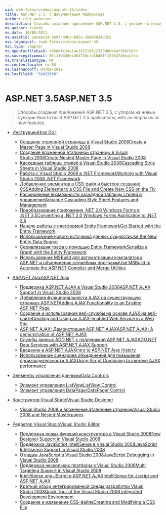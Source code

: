 ```yaml
---
uid: web-forms/videos/aspnet-35/index
title: ASP.NET 3.5. | Документация Майкрософт
author: rick-anderson
description: Способы создания приложений ASP.NET 3.5, с упором на новые функции.
ms.author: riande
ms.date: 10/05/2011
ms.assetid: 2e6e9c24-bb97-446a-b05e-1bd88824d352
msc.legacyurl: /web-forms/videos/aspnet-35
msc.type: chapter
ms.openlocfilehash: b858dfc24a14e182319122320d8bb6af3b8fcb3c
ms.sourcegitcommit: 0f1119340e4464720cfd16d0ff15764746ea1fea
ms.translationtype: MT
ms.contentlocale: ru-RU
ms.lasthandoff: 04/09/2019
ms.locfileid: "59422698"
---
```

# <a name="aspnet-35"></a><span data-ttu-id="33c95-103">ASP.NET 3.5</span><span class="sxs-lookup"><span data-stu-id="33c95-103">ASP.NET 3.5</span></span>

> <span data-ttu-id="33c95-104">Способы создания приложений ASP.NET 3.5, с упором на новые функции.</span><span class="sxs-lookup"><span data-stu-id="33c95-104">How to build ASP.NET 3.5 applications, with an emphasis on new features.</span></span>


- [<span data-ttu-id="33c95-105">Инструкции</span><span class="sxs-lookup"><span data-stu-id="33c95-105">How Do I</span></span>](how-do-i/index.md)

    - [<span data-ttu-id="33c95-106">Создание эталонной страницы в Visual Studio 2008</span><span class="sxs-lookup"><span data-stu-id="33c95-106">Create a Master Page in Visual Studio 2008</span></span>](how-do-i/how-do-i-create-a-master-page-in-visual-studio-2008.md)
    - [<span data-ttu-id="33c95-107">Создание вложенной эталонной страницы в Visual Studio 2008</span><span class="sxs-lookup"><span data-stu-id="33c95-107">Create Nested Master Page in Visual Studio 2008</span></span>](how-do-i/how-do-i-create-nested-master-page-in-visual-studio-2008.md)
    - [<span data-ttu-id="33c95-108">Каскадные таблицы стилей в Visual Studio 2008</span><span class="sxs-lookup"><span data-stu-id="33c95-108">Cascading Style Sheets in Visual Studio 2008</span></span>](how-do-i/how-do-i-cascading-style-sheets-in-visual-studio-2008.md)
    - [<span data-ttu-id="33c95-109">Работа с Visual Studio 2008 в .NET Framework</span><span class="sxs-lookup"><span data-stu-id="33c95-109">Working with Visual Studio 2008 .NET Framework</span></span>](how-do-i/how-do-i-working-with-visual-studio-2008-net-framework.md)
    - [<span data-ttu-id="33c95-110">Добавление элементов в CSS-файл и быстрое создание CSS</span><span class="sxs-lookup"><span data-stu-id="33c95-110">Adding Elements to a CSS File and Create New CSS on the Fly</span></span>](how-do-i/how-do-i-adding-elements-to-a-css-file-and-create-new-css-on-the-fly.md)
    - [<span data-ttu-id="33c95-111">Расширенные возможности каскадной таблицы стилей и управление</span><span class="sxs-lookup"><span data-stu-id="33c95-111">Advance Cascading Style Sheet Features and Management</span></span>](how-do-i/how-do-i-advance-cascading-style-sheet-features-and-management.md)
    - [<span data-ttu-id="33c95-112">Преобразование приложения .NET 2.0 Windows Forms в .NET 3.5</span><span class="sxs-lookup"><span data-stu-id="33c95-112">Converting a .NET 2.0 Windows Forms Application to .NET 3.5</span></span>](how-do-i/how-do-i-converting-a-net-20-windows-forms-application-to-net-35.md)
    - [<span data-ttu-id="33c95-113">Начало работы с платформой Entity Framework</span><span class="sxs-lookup"><span data-stu-id="33c95-113">Get Started with the Entity Framework</span></span>](how-do-i/how-do-i-get-started-with-the-entity-framework.md)
    - [<span data-ttu-id="33c95-114">Использование нового источника данных сущности</span><span class="sxs-lookup"><span data-stu-id="33c95-114">Use the New Entity Data Source</span></span>](how-do-i/how-do-i-use-the-new-entity-data-source.md)
    - [<span data-ttu-id="33c95-115">Сериализация графа с помощью Entity Framework</span><span class="sxs-lookup"><span data-stu-id="33c95-115">Serialize a Graph with the Entity Framework</span></span>](how-do-i/how-do-i-serialize-a-graph-with-the-entity-framework.md)
    - [<span data-ttu-id="33c95-116">Использование MSBuild для автоматизации компилятора ASP.NET и объединения служебных программ</span><span class="sxs-lookup"><span data-stu-id="33c95-116">Use MSBuild to Automate the ASP.NET Compiler and Merge Utilities</span></span>](how-do-i/how-do-i-use-msbuild-to-automate-the-aspnet-compiler-and-merge-utilities.md)
- [<span data-ttu-id="33c95-117">ASP.NET Ajax</span><span class="sxs-lookup"><span data-stu-id="33c95-117">ASP.NET Ajax</span></span>](aspnet-ajax/index.md)

    - [<span data-ttu-id="33c95-118">Поддержка ASP.NET AJAX в Visual Studio 2008</span><span class="sxs-lookup"><span data-stu-id="33c95-118">ASP.NET AJAX Support in Visual Studio 2008</span></span>](aspnet-ajax/aspnet-ajax-support-in-visual-studio-2008.md)
    - [<span data-ttu-id="33c95-119">Добавление функциональности AJAX на существующую страницу ASP.NET</span><span class="sxs-lookup"><span data-stu-id="33c95-119">Adding AJAX Functionality to an Existing ASP.NET Page</span></span>](aspnet-ajax/adding-ajax-functionality-to-an-existing-aspnet-page.md)
    - [<span data-ttu-id="33c95-120">Создание и использование веб-службы на основе AJAX на веб-сайте</span><span class="sxs-lookup"><span data-stu-id="33c95-120">Creating and Using an AJAX-enabled Web Service in a Web Site</span></span>](aspnet-ajax/creating-and-using-an-ajax-enabled-web-service-in-a-web-site.md)
    - [<span data-ttu-id="33c95-121">ASP.NET AJAX: Демонстрация ASP.NET AJAX</span><span class="sxs-lookup"><span data-stu-id="33c95-121">ASP.NET AJAX: A demonstration of ASP.NET AJAX</span></span>](aspnet-ajax/aspnet-ajax-a-demonstration-of-aspnet-ajax.md)
    - [<span data-ttu-id="33c95-122">Службы данных ADO.NET с поддержкой ASP.NET AJAX</span><span class="sxs-lookup"><span data-stu-id="33c95-122">ADO.NET Data Services with ASP.NET AJAX Support</span></span>](aspnet-ajax/adonet-data-services-with-aspnet-ajax-support.md)
    - [<span data-ttu-id="33c95-123">Введение в ASP.NET AJAX</span><span class="sxs-lookup"><span data-stu-id="33c95-123">Intro to ASP.NET Ajax History</span></span>](aspnet-ajax/introduction-to-aspnet-ajax-history.md)
    - [<span data-ttu-id="33c95-124">Использование сценариев объединения для повышения производительности AJAX</span><span class="sxs-lookup"><span data-stu-id="33c95-124">Using Script Combining to improve AJAX performance</span></span>](aspnet-ajax/using-script-combining-to-improve-ajax-performance.md)
- [<span data-ttu-id="33c95-125">Элементы управления данными</span><span class="sxs-lookup"><span data-stu-id="33c95-125">Data Controls</span></span>](data-controls/index.md)

    - [<span data-ttu-id="33c95-126">Элемент управления ListView</span><span class="sxs-lookup"><span data-stu-id="33c95-126">ListView Control</span></span>](data-controls/the-listview-control.md)
    - [<span data-ttu-id="33c95-127">Элемент управления DataPager</span><span class="sxs-lookup"><span data-stu-id="33c95-127">DataPager Control</span></span>](data-controls/the-datapager-control.md)
- [<span data-ttu-id="33c95-128">Конструктор Visual Studio</span><span class="sxs-lookup"><span data-stu-id="33c95-128">Visual Studio Designer</span></span>](visual-studio-designer/index.md)

    - [<span data-ttu-id="33c95-129">Visual Studio 2008 и вложенные эталонные страницы</span><span class="sxs-lookup"><span data-stu-id="33c95-129">Visual Studio 2008 and Nested Masterpages</span></span>](visual-studio-designer/visual-studio-2008-and-nested-masterpages.md)
- [<span data-ttu-id="33c95-130">Редактор Visual Studio</span><span class="sxs-lookup"><span data-stu-id="33c95-130">Visual Studio Editor</span></span>](visual-studio-editor/index.md)

    - [<span data-ttu-id="33c95-131">Поддержка новых функций конструктора в Visual Studio 2008</span><span class="sxs-lookup"><span data-stu-id="33c95-131">New Designer Support in Visual Studio 2008</span></span>](visual-studio-editor/new-designer-support-in-visual-studio-2008.md)
    - [<span data-ttu-id="33c95-132">Поддержка JavaScript IntelliSense в Visual Studio 2008</span><span class="sxs-lookup"><span data-stu-id="33c95-132">JavaScript Intellisense Support in Visual Studio 2008</span></span>](visual-studio-editor/javascript-intellisense-support-in-visual-studio-2008.md)
    - [<span data-ttu-id="33c95-133">Отладка JavaScript в Visual Studio 2008</span><span class="sxs-lookup"><span data-stu-id="33c95-133">JavaScript Debugging in Visual Studio 2008</span></span>](visual-studio-editor/javascript-debugging-in-visual-studio-2008.md)
    - [<span data-ttu-id="33c95-134">Поддержка нескольких платформ в Visual Studio 2008</span><span class="sxs-lookup"><span data-stu-id="33c95-134">Multi Targeting Support in Visual Studio 2008</span></span>](visual-studio-editor/multi-targeting-support-in-visual-studio-2008.md)
    - [<span data-ttu-id="33c95-135">IntelliSense для JScript и ASP.NET AJAX</span><span class="sxs-lookup"><span data-stu-id="33c95-135">IntelliSense for Jscript and ASP.NET AJAX</span></span>](visual-studio-editor/intellisense-for-jscript-and-aspnet-ajax.md)
    - [<span data-ttu-id="33c95-136">Краткий обзор интегрированной среды разработки Visual Studio 2008</span><span class="sxs-lookup"><span data-stu-id="33c95-136">Quick Tour of the Visual Studio 2008 Integrated Development Environment</span></span>](visual-studio-editor/quick-tour-of-the-visual-studio-2008-integrated-development-environment.md)
    - [<span data-ttu-id="33c95-137">Создание и изменение CSS-файла</span><span class="sxs-lookup"><span data-stu-id="33c95-137">Creating and Modifying a CSS File</span></span>](visual-studio-editor/creating-and-modifying-a-css-file.md)

